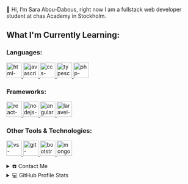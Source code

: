    👋 Hi, I’m Sara Abou-Dabous, right now I am a fullstack web developer student at chas Academy in Stockholm.


## **What I'm Currently Learning:**

### **Languages:**
<p float="left">
 
 <a href="https://en.wikipedia.org/wiki/HTML">
<img alt="html-icon" src="https://devstickers.com/assets/img/pro/iqm9.png" width="40">
 </a>
 
  <a href="https://en.wikipedia.org/wiki/JavaScript">
<img alt="javascript-icon" src="https://devstickers.com/assets/img/pro/i4eg.png" width="40">
  </a>
 
  <a href="https://developer.mozilla.org/en-US/docs/Web/CSS">
<img alt="ccs-icon" src="https://devstickers.com/assets/img/pro/8pnd.png" width="40">
  </a>
 
  <a href="https://www.typescriptlang.org/">
<img alt="typescript-icon" src="https://devstickers.com/assets/img/pro/tzgi.png" width="40">
  </a>
 
   <a href="https://www.php.net/">
<img alt="php-icon" src="https://devstickers.com/assets/img/pro/v5kl.png" width="40">
  </a>
</p>


### **Frameworks:**

<p float="left">
 
  <a href="https://reactjs.org/">
<img alt="react-icon" src="https://devstickers.com/assets/img/pro/z392.png" width="40">
  </a>
 <a href="https://nodejs.org/en/">
<img alt="nodejs-icon" src="https://devstickers.com/assets/img/pro/iuw5.png" width="40">
  </a>
 <a href="https://angular.io/">
<img alt="angular-icon" src="https://devstickers.com/assets/img/cat/angular2.png" width="40">
  </a>
    <a href="https://laravel.com/">
<img alt="laravel-sticker" src="https://devstickers.com/assets/img/pro/nve0.png" width="40">
  </a>

</p>

### **Other Tools & Technologies:**
<p float="left">
 
  <a href="https://code.visualstudio.com/">
<img alt="vs-sticker" src="https://devstickers.com/assets/img/pro/saxu.png" width="40">
  </a>
  <a href="https://git-scm.com/">
<img alt="git-sticker" src="https://devstickers.com/assets/img/cat/git.png" width="40">
  </a>
 
   <a href="https://getbootstrap.com/">
<img alt="bootstrap-sticker" src="https://devstickers.com/assets/img/pro/9g0m.png" width="40">
  </a>
 
  <a href="https://www.mongodb.com/">
<img alt="mongodb-sticker" src="https://devstickers.com/assets/img/pro/y3fb.png" width="40">
  </a>
 
</p>



<details>
  <summary>☎️ Contact Me</summary>
<div>
  <samp>
    <h2 align="center"> Ways of contacting me:</h2>
    <p align="center">
      <br/>
      <a href="https://www.linkedin.com/in/sara-abou-dabous/" target="blank"><img align="center"
         src="https://img.shields.io/badge/linkedin-%231DA1F2.svg?style=for-the-badge&logo=linkedin&logoColor=white"
         alt="sara" height="30"/></a>
      <a href="https://mailto:sara.aboudabous@gmail.com" target="blank"><img align="center"
         src="https://img.shields.io/badge/gmail-EA4335.svg?style=for-the-badge&logo=gmail&logoColor=white"
         alt="sara" height="30"/></a>
    </p>
  </samp>
</div>
</details>


<details> 
  <summary>💻 GitHub Profile Stats</summary>
  <div>
    <h2 align="center"> 📊 Github stats </h2>
      <br/>
        <p align="center">
          <a href="https://github.com/Sarz2/">
          <img src="https://github-readme-stats.vercel.app/api/top-langs/?username=Sarz2&langs_count=6&theme=gruvbox&layout=compact&hide_border=true" alt="Sarz2 :: Top Langs" /></a>
        </p>
        <p align="center">
          <a href="https://github.com/Sarz2/">
          <img width="49.5%" src="https://github-readme-stats.vercel.app/api?username=Sarz2&show_icons=true&theme=gruvbox&hide_border=true" />
          <img width="49.5%" src="https://github-readme-streak-stats.herokuapp.com/?user=Sarz2&theme=gruvbox&hide_border=true" />
          </a>
       </p>
     <br>
  </div>    
</details>
